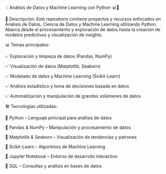 💡 Análisis de Datos y Machine Learning con Python 📊🚀

📌 Descripción:
Este repositorio contiene proyectos y recursos enfocados en Análisis de Datos, Ciencia de Datos y Machine Learning utilizando Python. Abarca desde el procesamiento y exploración de datos hasta la creación de modelos predictivos y visualización de insights.



📊 Temas principales:

✅ Exploración y limpieza de datos (Pandas, NumPy)

✅ Visualización de datos (Matplotlib, Seaborn)

✅ Modelado de datos y Machine Learning (Scikit-Learn)

✅ Análisis estadístico y toma de decisiones basada en datos

✅ Automatización y manipulación de grandes volúmenes de datos




🛠 Tecnologías utilizadas:

🔹 Python – Lenguaje principal para análisis de datos

🔹 Pandas & NumPy – Manipulación y procesamiento de datos

🔹 Matplotlib & Seaborn – Visualización de tendencias y patrones

🔹 Scikit-Learn – Algoritmos de Machine Learning

🔹 Jupyter Notebook – Entorno de desarrollo interactivo

🔹 SQL – Consultas y análisis en bases de datos
